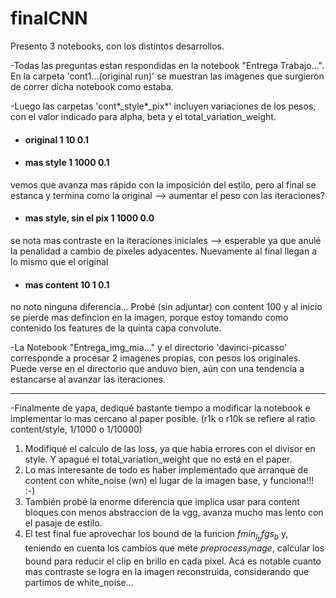# finalCNN

Presento 3 notebooks, con los distintos desarrollos.

-Todas las preguntas estan respondidas en la notebook "Entrega Trabajo...". En la carpeta 'cont1...(original run)' se muestran las imagenes que surgieron de correr dicha notebook como estaba.

-Luego las carpetas 'cont*_style*_pix*' incluyen variaciones de los pesos, con el valor indicado para alpha, beta y el total_variation_weight.
* #### original 1 10 0.1
* #### mas style 1 1000 0.1
vemos que avanza mas rápido con la imposición del estilo, pero al final se estanca y termina como la original --> aumentar el peso con las iteraciones?
* #### mas style, sin el pix 1 1000 0.0
se nota mas contraste en la iteraciones iniciales --> esperable ya que anulé la penalidad a cambio de pixeles adyacentes. Nuevamente al final llegan a lo mismo que el original
* #### mas content 10 1 0.1
no noto ninguna diferencia... Probé (sin adjuntar) con content 100 y al inicio se pierde mas defincion en la imagen, porque estoy tomando como contenido los features de la quinta capa convolute.

-La Notebook "Entrega_img_mia..." y el directorio 'davinci-picasso' corresponde a procesar 2 imagenes propias, con pesos los originales. 
Puede verse en el directorio que anduvo bien, aún con una tendencia a estancarse al avanzar las iteraciones.

***

-Finalmente de yapa, dediqué bastante tiempo a modificar la notebook e implementar lo mas cercano al paper posible. (r1k o r10k se refiere al ratio content/style, 1/1000 o 1/10000)

1. Modifiqué el calculo de las loss, ya que habia errores con el divisor en style. Y apagué el total_variation_weight que no está en el paper.
2. Lo mas interesante de todo es haber implementado que arranque de content con white_noise (wn) el lugar de la imagen base, y funciona!!! :-)
3. También probé la enorme diferencia que implica usar para content bloques con menos abstraccion de la vgg, avanza mucho mas lento con el pasaje de estilo.
4. El test final fue aprovechar los bound de la funcion $fmin_l_bfgs_b$ y, teniendo en cuenta los cambios que mete $preprocess_image$, calcular los bound para reducir el clip en brillo en cada pixel. Acá es notable cuanto mas contraste se logra en la imagen reconstruida, considerando que partimos de white_noise... 
